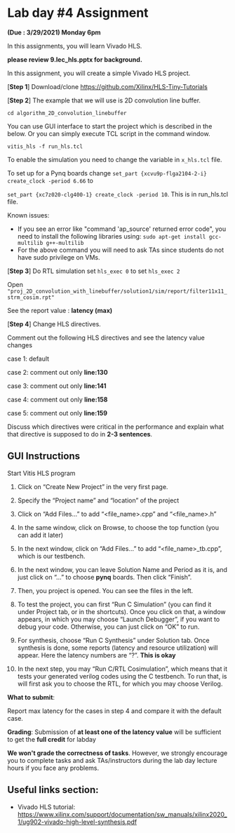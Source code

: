 # Lab day #4 Assignment 

**(Due : 3/29/2021) Monday 6pm**


In this assignments, you will learn  Vivado HLS.   

**please review 9.lec_hls.pptx for background.** 

In this assignment, you will create a simple Vivado HLS project. 

[**Step 1**]
Download/clone https://github.com/Xilinx/HLS-Tiny-Tutorials

[**Step 2**]
The example that we will use is  2D convolution line buffer. 

```cd algorithm_2D_convolution_linebuffer```

You can use GUI interface to start the project which is described in the below. 
Or you can simply execute TCL script in the command window. 

```vitis_hls -f run_hls.tcl```

To enable the simulation you need to change the variable in ```x_hls.tcl``` file. 

To set up for a Pynq boards change ```set_part {xcvu9p-flga2104-2-i}
create_clock -period 6.66``` to 

```set_part {xc7z020-clg400-1} create_clock -period 10```. This is in run_hls.tcl file.

Known issues:
* If you see an error like "command 'ap_source' returned error code", you need to install the following libraries using:  ```sudo apt-get install gcc-multilib g++-multilib```
* For the above command you will need to ask TAs since students do not have sudo privilege on VMs.


[**Step 3**]
Do RTL simulation 
set ```hls_exec 0``` to set ```hls_exec 2```

Open ```"proj_2D_convolution_with_linebuffer/solution1/sim/report/filter11x11_strm_cosim.rpt"```

See the report value  : **latency (max)** 

[**Step 4**] Change HLS directives. 

Comment out the following HLS directives and see the latency value changes 

case 1: default 

case 2: comment out only **line:130** 

case 3: comment out only **line:141** 

case 4: comment out only **line:158** 

case 5: comment out only **line:159** 

Discuss which directives were critical in the performance and explain what that directive is supposed to do in **2-3 sentences**. 


## GUI Instructions

Start Vitis HLS program 
1. Click on “Create New Project” in the very first page.

2. Specify the “Project name” and “location” of the project
3. Click on “Add Files…” to add “<file_name>.cpp” and “<file_name>.h” 
4. In the same window, click on Browse, to choose the top function (you can add it later)
5. In the next window, click on “Add Files…” to add “<file_name>_tb.cpp”, which is our testbench. 
6. In the next window, you can leave Solution Name and Period as it is, and just click on “…” to choose **pynq** boards. Then click “Finish”.
7. Then, you project is opened. You can see the files in the left. 
8. To test the project, you can first “Run C Simulation” (you can find it under Project tab, or in the shortcuts). Once you click on that, a window appears, in which you may choose “Launch Debugger”, if you want to debug your code. Otherwise, you can just click on “OK” to run. 
9. For synthesis, choose “Run C Synthesis” under Solution tab. Once synthesis is done, some reports (latency and resource utilization) will appear. Here the latency numbers are “?”. **This is okay**
10. In the next step, you may “Run C/RTL Cosimulation”, which means that it tests your generated verilog codes using the C testbench. To run that, is will first ask you to choose the RTL, for which you may choose Verilog.



**What to submit**:  

Report max latency for the cases in step 4 and compare it with the default case.  

**Grading**:  Submission of **at least one of the latency value** will be sufficient to get the **full credit** for labday 

**We won't grade the correctness of tasks**. However, we strongly encourage you to complete tasks and ask TAs/instructors during the lab day lecture hours if you face any problems.  

## Useful links section: 
* Vivado HLS tutorial: https://www.xilinx.com/support/documentation/sw_manuals/xilinx2020_1/ug902-vivado-high-level-synthesis.pdf

